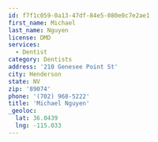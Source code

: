 ```yaml
---
id: f7f1c059-0a13-47df-84e5-080e0c7e2ae1
first_name: Michael
last_name: Nguyen
license: DMD
services:
  - Dentist
category: Dentists
address: '210 Genesee Point St'
city: Henderson
state: NV
zip: '89074'
phone: '(702) 968-5222'
title: 'Michael Nguyen'
_geoloc:
  lat: 36.0439
  lng: -115.033
---
```

